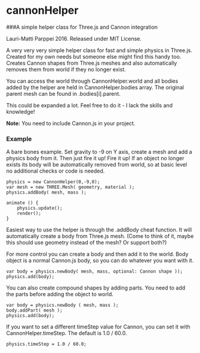 # cannonHelper
###A simple helper class for Three.js and Cannon integration

Lauri-Matti Parppei 2016. Released under MIT License.

A very very very simple helper class for fast and simple physics in Three.js. Created for my own needs but someone else might find this handy too. Creates Cannon shapes from Three.js meshes and also automatically removes them from world if they no longer exist. 

You can access the world through CannonHelper.world and all bodies added by the helper are held in CannonHelper.bodies array. The original parent mesh can be found in .bodies[i].parent.

This could be expanded a lot. Feel free to do it - I lack the skills and knowledge!

**Note:** You need to include Cannon.js in your project.


### Example 

A bare bones example. Set gravity to -9 on Y axis, create a mesh and add a physics body from it. Then just fire it up! Fire it up! If an object no longer exists its body will be automatically removed from world, so at basic level no additional checks or code is needed. 
```
physics = new CannonHelper(0,-9,0);
var mesh = new THREE.Mesh( geometry, material );
physics.addBody( mesh, mass );

animate () { 
    physics.update();
    render(); 
}
```

Easiest way to use the helper is through the .addBody cheat function. It will automatically create a body from Three.js mesh. (Come to think of it, maybe this should use geometry instead of the mesh? Or support both?)

For more control you can create a body and then add it to the world. Body object is a normal Cannon.js body, so you can do whatever you want with it.
```
var body = physics.newBody( mesh, mass, optional: Cannon shape ));
physics.add(body);
```

You can also create compound shapes by adding parts. You need to add the parts before adding the object to world.
```
var body = physics.newBody ( mesh, mass );
body.addPart( mesh );
physics.add(body);
```

If you want to set a different timeStep value for Cannon, you can set it with CannonHelper.timeStep. The default is 1.0 / 60.0.
```
physics.timeStep = 1.0 / 60.0;
```
